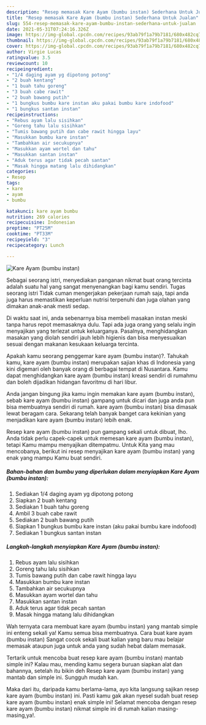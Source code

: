 ```yaml
---
description: "Resep memasak Kare Ayam (bumbu instan) Sederhana Untuk Jualan"
title: "Resep memasak Kare Ayam (bumbu instan) Sederhana Untuk Jualan"
slug: 554-resep-memasak-kare-ayam-bumbu-instan-sederhana-untuk-jualan
date: 2021-05-31T07:24:16.326Z
image: https://img-global.cpcdn.com/recipes/93ab79f1a79b7181/680x482cq70/kare-ayam-bumbu-instan-foto-resep-utama.jpg
thumbnail: https://img-global.cpcdn.com/recipes/93ab79f1a79b7181/680x482cq70/kare-ayam-bumbu-instan-foto-resep-utama.jpg
cover: https://img-global.cpcdn.com/recipes/93ab79f1a79b7181/680x482cq70/kare-ayam-bumbu-instan-foto-resep-utama.jpg
author: Virgie Lucas
ratingvalue: 3.5
reviewcount: 10
recipeingredient:
- "1/4 daging ayam yg dipotong potong"
- "2 buah kentang"
- "1 buah tahu goreng"
- "3 buah cabe rawit"
- "2 buah bawang putih"
- "1 bungkus bumbu kare instan aku pakai bumbu kare indofood"
- "1 bungkus santan instan"
recipeinstructions:
- "Rebus ayam lalu sisihkan"
- "Goreng tahu lalu sisihkan"
- "Tumis bawang putih dan cabe rawit hingga layu"
- "Masukkan bumbu kare instan"
- "Tambahkan air secukupnya"
- "Masukkan ayam wortel dan tahu"
- "Masukkan santan instan"
- "Aduk terus agar tidak pecah santan"
- "Masak hingga matang lalu dihidangkan"
categories:
- Resep
tags:
- kare
- ayam
- bumbu

katakunci: kare ayam bumbu 
nutrition: 269 calories
recipecuisine: Indonesian
preptime: "PT25M"
cooktime: "PT33M"
recipeyield: "3"
recipecategory: Lunch

---
```



![Kare Ayam (bumbu instan)](https://img-global.cpcdn.com/recipes/93ab79f1a79b7181/680x482cq70/kare-ayam-bumbu-instan-foto-resep-utama.jpg)

Sebagai seorang istri, menyediakan panganan nikmat buat orang tercinta adalah suatu hal yang sangat menyenangkan bagi kamu sendiri. Tugas seorang istri Tidak cuman mengerjakan pekerjaan rumah saja, tapi anda juga harus memastikan keperluan nutrisi terpenuhi dan juga olahan yang dimakan anak-anak mesti sedap.

Di waktu  saat ini, anda sebenarnya bisa membeli masakan instan meski tanpa harus repot memasaknya dulu. Tapi ada juga orang yang selalu ingin menyajikan yang terlezat untuk keluarganya. Pasalnya, menghidangkan masakan yang diolah sendiri jauh lebih higienis dan bisa menyesuaikan sesuai dengan makanan kesukaan keluarga tercinta. 



Apakah kamu seorang penggemar kare ayam (bumbu instan)?. Tahukah kamu, kare ayam (bumbu instan) merupakan sajian khas di Indonesia yang kini digemari oleh banyak orang di berbagai tempat di Nusantara. Kamu dapat menghidangkan kare ayam (bumbu instan) kreasi sendiri di rumahmu dan boleh dijadikan hidangan favoritmu di hari libur.

Anda jangan bingung jika kamu ingin memakan kare ayam (bumbu instan), sebab kare ayam (bumbu instan) gampang untuk dicari dan juga anda pun bisa membuatnya sendiri di rumah. kare ayam (bumbu instan) bisa dimasak lewat beragam cara. Sekarang telah banyak banget cara kekinian yang menjadikan kare ayam (bumbu instan) lebih enak.

Resep kare ayam (bumbu instan) pun gampang sekali untuk dibuat, lho. Anda tidak perlu capek-capek untuk memesan kare ayam (bumbu instan), tetapi Kamu mampu menyajikan ditempatmu. Untuk Kita yang mau mencobanya, berikut ini resep menyajikan kare ayam (bumbu instan) yang enak yang mampu Kamu buat sendiri.

<!--inarticleads1-->

##### Bahan-bahan dan bumbu yang diperlukan dalam menyiapkan Kare Ayam (bumbu instan):

1. Sediakan 1/4 daging ayam yg dipotong potong
1. Siapkan 2 buah kentang
1. Sediakan 1 buah tahu goreng
1. Ambil 3 buah cabe rawit
1. Sediakan 2 buah bawang putih
1. Siapkan 1 bungkus bumbu kare instan (aku pakai bumbu kare indofood)
1. Sediakan 1 bungkus santan instan




<!--inarticleads2-->

##### Langkah-langkah menyiapkan Kare Ayam (bumbu instan):

1. Rebus ayam lalu sisihkan
1. Goreng tahu lalu sisihkan
1. Tumis bawang putih dan cabe rawit hingga layu
1. Masukkan bumbu kare instan
1. Tambahkan air secukupnya
1. Masukkan ayam wortel dan tahu
1. Masukkan santan instan
1. Aduk terus agar tidak pecah santan
1. Masak hingga matang lalu dihidangkan




Wah ternyata cara membuat kare ayam (bumbu instan) yang mantab simple ini enteng sekali ya! Kamu semua bisa membuatnya. Cara buat kare ayam (bumbu instan) Sangat cocok sekali buat kalian yang baru mau belajar memasak ataupun juga untuk anda yang sudah hebat dalam memasak.

Tertarik untuk mencoba buat resep kare ayam (bumbu instan) mantab simple ini? Kalau mau, mending kamu segera buruan siapkan alat dan bahannya, setelah itu bikin deh Resep kare ayam (bumbu instan) yang mantab dan simple ini. Sungguh mudah kan. 

Maka dari itu, daripada kamu berlama-lama, ayo kita langsung sajikan resep kare ayam (bumbu instan) ini. Pasti kamu gak akan nyesel sudah buat resep kare ayam (bumbu instan) enak simple ini! Selamat mencoba dengan resep kare ayam (bumbu instan) nikmat simple ini di rumah kalian masing-masing,ya!.

